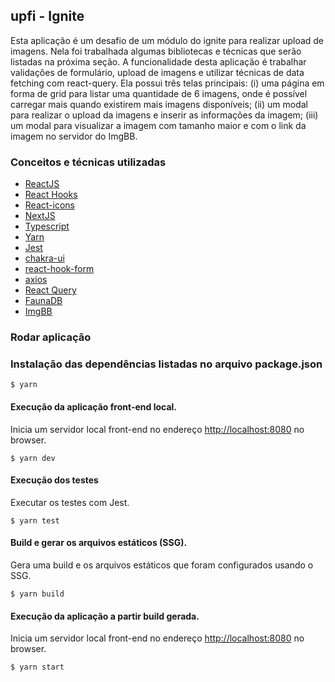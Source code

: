 ## upfi - Ignite
Esta aplicação é um desafio de um módulo do ignite para realizar upload de imagens. Nela foi trabalhada algumas bibliotecas e técnicas que serão listadas na próxima seção. 
A funcionalidade desta aplicação é trabalhar validações de formulário, upload de imagens e utilizar técnicas de data fetching com react-query.
Ela possui três telas principais: (i) uma página em forma de grid para listar uma quantidade de 6 imagens, onde é possível carregar mais quando existirem mais imagens disponíveis; (ii) um modal para realizar o upload da imagens e inserir as informações da imagem; (iii) um modal para visualizar a imagem com tamanho maior e com o link da imagem no servidor do ImgBB.

### Conceitos e técnicas utilizadas

- [ReactJS](https://pt-br.reactjs.org)
- [React Hooks](https://pt-br.reactjs.org/docs/hooks-intro.html)
- [React-icons](https://react-icons.github.io/react-icons/)
- [NextJS](https://nextjs.org/)
- [Typescript](https://www.typescriptlang.org)
- [Yarn](https://classic.yarnpkg.com/en/)
- [Jest](https://jestjs.io/)
- [chakra-ui](https://chakra-ui.com)
- [react-hook-form](https://react-hook-form.com)
- [axios](https://axios-http.com)
- [React Query](https://tanstack.com/query/v4/docs/overview)
- [FaunaDB](https://docs.fauna.com/fauna/current/)
- [ImgBB](https://imgbb.com/)


### Rodar aplicação

### Instalação das dependências listadas no arquivo package.json

```console
$ yarn
```

#### Execução da aplicação front-end local.

Inicia um servidor local front-end no endereço [http://localhost:8080](http://localhost:8080) no browser.
```console
$ yarn dev
```

#### Execução dos testes

Executar os testes com Jest.
```console
$ yarn test
```

#### Build e gerar os arquivos estáticos (SSG).

Gera uma build e os arquivos estáticos que foram configurados usando o SSG.

```console
$ yarn build
```

#### Execução da aplicação a partir build gerada.

Inicia um servidor local front-end no endereço [http://localhost:8080](http://localhost:8080) no browser.
```console
$ yarn start
```
